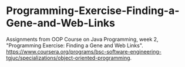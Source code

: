 # Programming-Exercise-Finding-a-Gene-and-Web-Links
Assignments from OOP Course on Java Programming, week 2, "Programming Exercise: Finding a Gene and Web Links". https://www.coursera.org/programs/bsc-software-engineering-tgjuc/specializations/object-oriented-programming.
